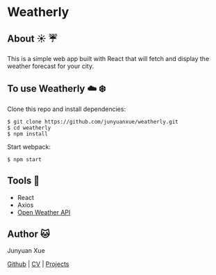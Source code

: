 # Weatherly

## About :sunny: :umbrella:
This is a simple web app built with React that will fetch and display the weather forecast for your city.

## To use Weatherly :cloud: :snowflake:

Clone this repo and install dependencies:
```
$ git clone https://github.com/junyuanxue/weatherly.git
$ cd weatherly
$ npm install
```
Start webpack:
```
$ npm start
```
## Tools :wrench:
* React
* Axios
* [Open Weather API](http://openweathermap.org/)

## Author :cat:
Junyuan Xue

[Github](https://github.com/junyuanxue)
| [CV](https://github.com/junyuanxue/cv)
| [Projects](https://github.com/junyuanxue/cv#projects)
